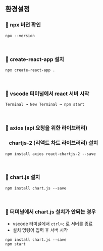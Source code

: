 ## 환경설정

### 📎 npx 버전 확인
```
npx --version
```
<br>

### 📎 create-react-app 설치
```
npx create-react-app .
```
<br>

### 📎 vscode 터미널에서 react 서버 시작
```
Terminal → New Terminal → npm start
```
<br>

### 📎 axios  (api 요청을 위한 라이브러리)  
### &nbsp;&nbsp;&nbsp;chartjs-2 (리액트 차트 라이브러리) 설치
```
npm install axios react-chartjs-2 --save
```
<br>

### 📎 chart.js 설치
```
npm install chart.js --save
```
<br>

### 📎 터미널에서 chart.js 설치가 안되는 경우  
- vscode 터미널에서 `ctrl+c` 로 서버를 종료<br>
- 설치 명령어 입력 후 서버 시작
```
npm install chart.js --save
npm start
```
